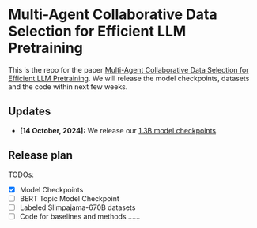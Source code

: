 # Multi-Agent Collaborative Data Selection for Efficient LLM Pretraining
This is the repo for the paper [Multi-Agent Collaborative Data Selection for Efficient LLM Pretraining](https://arxiv.org/abs/2410.08102).
We will release the model checkpoints, datasets and the code within next few weeks.

## Updates
- **[14 October, 2024]:** We release our [1.3B model checkpoints](https://huggingface.co/beccabai/1.3B-multi-agent-collab-checkpoints). 

## Release plan
TODOs:
- [x] Model Checkpoints 
- [ ] BERT Topic Model Checkpoint 
- [ ] Labeled Slimpajama-670B datasets 
- [ ] Code for baselines and methods 
......
